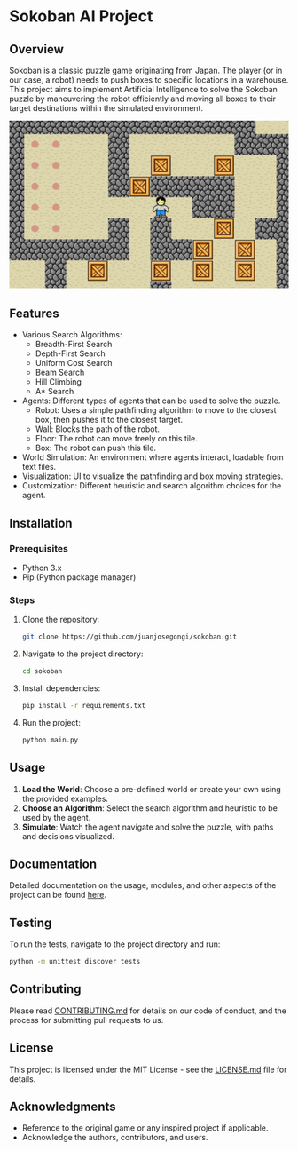 # Sokoban AI Project

## Overview

Sokoban is a classic puzzle game originating from Japan. The player (or in our case, a robot) needs to push boxes to specific locations in a warehouse. This project aims to implement Artificial Intelligence to solve the Sokoban puzzle by maneuvering the robot efficiently and moving all boxes to their target destinations within the simulated environment.

![Sokoban Image](./sokoban.jpg)

## Features

- Various Search Algorithms:
  - Breadth-First Search
  - Depth-First Search
  - Uniform Cost Search
  - Beam Search
  - Hill Climbing
  - A* Search
- Agents: Different types of agents that can be used to solve the puzzle.
  - Robot: Uses a simple pathfinding algorithm to move to the closest box, then pushes it to the closest target.
  - Wall: Blocks the path of the robot.
  - Floor: The robot can move freely on this tile.
  - Box: The robot can push this tile.
- World Simulation: An environment where agents interact, loadable from text files.
- Visualization: UI to visualize the pathfinding and box moving strategies.
- Customization: Different heuristic and search algorithm choices for the agent.

## Installation

### Prerequisites

- Python 3.x
- Pip (Python package manager)

### Steps

1. Clone the repository:

   ```sh
   git clone https://github.com/juanjosegongi/sokoban.git
   ```

2. Navigate to the project directory:

   ```sh
   cd sokoban
   ```

3. Install dependencies:

   ```sh
   pip install -r requirements.txt
   ```

4. Run the project:

   ```sh
   python main.py
   ```

## Usage

1. **Load the World**: Choose a pre-defined world or create your own using the provided examples.
2. **Choose an Algorithm**: Select the search algorithm and heuristic to be used by the agent.
3. **Simulate**: Watch the agent navigate and solve the puzzle, with paths and decisions visualized.

## Documentation

Detailed documentation on the usage, modules, and other aspects of the project can be found [here](link-to-your-documentation).

## Testing

To run the tests, navigate to the project directory and run:

```sh
python -m unittest discover tests
```

## Contributing

Please read [CONTRIBUTING.md](link-to-your-contributing-md) for details on our code of conduct, and the process for submitting pull requests to us.

## License

This project is licensed under the MIT License - see the [LICENSE.md](LICENSE.md) file for details.

## Acknowledgments

- Reference to the original game or any inspired project if applicable.
- Acknowledge the authors, contributors, and users.
